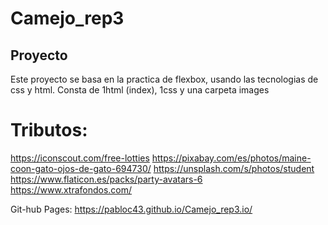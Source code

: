 # Camejo_rep3

## Proyecto 

Este proyecto se basa en la practica de flexbox, usando las tecnologias de css y html.
Consta de 1html (index), 1css y una carpeta images

# Tributos:
https://iconscout.com/free-lotties
https://pixabay.com/es/photos/maine-coon-gato-ojos-de-gato-694730/
https://unsplash.com/s/photos/student
https://www.flaticon.es/packs/party-avatars-6
https://www.xtrafondos.com/


Git-hub Pages: https://pabloc43.github.io/Camejo_rep3.io/

